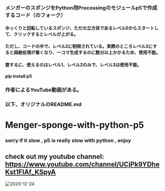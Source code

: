 ### メンガーのスポンジをPython用Procossingのモジュールp5で作成するコード（のフォーク）
#### ゆっくりと回転しているスポンジ、ただの立方体であるレベル0からスタートして、クリックするとレベルが上がる。
#### ただし、コードの中で、レベル2に制限されている。実際のところレベル3にすると超絶処理が重くなり、一コマ生成するのに数分以上かかるため、使用不能。
#### 要するに、使えるのはレベル1、レベル2のみで、レベル3は使用不能。

#### pip install p5

### 作者によるYouTube動画がある。
### 以下、オリジナルのREADME.md
#

# Menger-sponge-with-python-p5
### sorry if it slow , p5 is really slow with python , enjoy
## check out my youtube channel: https://www.youtube.com/channel/UCjPk9YDheKst1FlAf_KSpyA
![2020-12-24](https://user-images.githubusercontent.com/48150537/103102721-518ed380-4643-11eb-9e4b-7c55f17ee39a.png)
